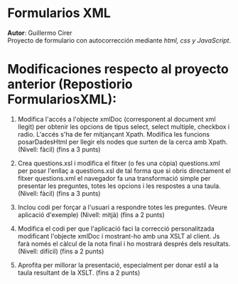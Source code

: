 # Formularios XML
__Autor__: Guillermo Cirer  
Proyecto de formulario con autocorrección mediante _html, css y JavaScript_.

# Modificaciones respecto al proyecto anterior (Repostiorio FormulariosXML):
1) Modifica l'accés a l'objecte xmlDoc (corresponent al document xml llegit) per obtenir les opcions de tipus select, select multiple, checkbox i radio. L'accés s'ha de fer mitjançant Xpath. Modifica les funcions posarDadesHtml per llegir els nodes que surten de la cerca amb Xpath. (Nivell: fàcil)
(fins a 3 punts)

2) Crea questions.xsl i modifica el fitxer (o fes una còpia) questions.xml per posar l'enllaç a questions.xsl de tal forma que si obris directament el fitxer questions.xml el navegador fa una transformació simple per presentar les preguntes, totes les opcions i les respostes a una taula. (Nivell: fàcil)
(fins a 3 punts)

3) Inclou codi per forçar a l'usuari a respondre totes les preguntes. (Veure aplicació d'exemple) (Nivell: mitjà)
(fins a 2 punts)

4) Modifica el codi per que l'aplicació faci la correcció personalitzada modificant l'objecte xmlDoc i mostrant-ho amb una XSLT al client. Js farà només el càlcul de la nota final i ho mostrará després dels resultats. (Nivell: difícil)
(fins a 2 punts)

5) Aprofita per millorar la presentació, especialment per donar estil a la taula resultant de la XSLT.
(fins a 2 punts)
